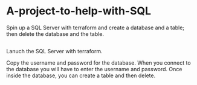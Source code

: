 # A-project-to-help-with-SQL
Spin up a SQL Server with terraform and create a database and a table; then delete the database and the table. 
##
Lanuch the SQL Server with terraform.

Copy the username and password for the database.
When you connect to the database you will have to enter the username and password.
Once inside the database, you can create a table and then delete. 

